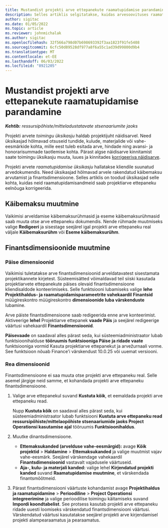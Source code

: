 ```yaml
---
title: Mustandist projekti arve ettepanekute raamatupidamise parandamine
description: Selles artiklis selgitatakse, kuidas arvesoovituses raamatupidamisalast teavet kohandada.
author: sigitac
ms.date: 01/05/2022
ms.topic: article
ms.reviewer: johnmichalak
ms.author: sigitac
ms.openlocfilehash: 32f566a798d07b698693392f3aa1823f91fe5408
ms.sourcegitcommit: 6cfc50d89528df977a8f6a55c1ad39d99800d9b4
ms.translationtype: MT
ms.contentlocale: et-EE
ms.lasthandoff: 06/03/2022
ms.locfileid: "8921205"
---
```

# <a name="correct-the-accounting-on-draft-project-invoice-proposals"></a>Mustandist projekti arve ettepanekute raamatupidamise parandamine

_**Kehtib:** ressursipõhiste/mitteladustatavate stsenaariumite jaoks_

Projekti arvete *toimingu üksikasju* haldab projektijuht näidisarvel. Need üksikasjad hõlmavad otsuseid tundide, kulude, materjalide või vahe-eesmärkide kohta, mille eest tuleb esitada arve, hindade ning avansi- ja honorarisummade taotlemise kohta. Pärast algse näidisarve kinnitamist saate toimingu üksikasju muuta, luues ja kinnitades [korrigeeriva näidisarve](../proforma-invoicing/corrective-invoices.md).

Projekti arvete *raamatupidamise üksikasju* hallatakse kliendile suunatud arvedokumendis. Need üksikasjad hõlmavad arvele rakendatud käibemaksu arvutamist ja finantsdimensioone. Selles artiklis on toodud üksikasjad selle kohta, kuidas neid raamatupidamisandmeid saab projektiarve ettepaneku eelnõuga korrigeerida.

## <a name="adjust-sales-tax"></a>Käibemaksu muutmine

Vaikimisi arveldamise käibemaksurühmasid ja eseme käibemaksurühmasid saab muuta otse arve ettepaneku dokumendis. Nende rühmade muutmiseks valige **Redigeeri** ja sisestage seejärel igal projekti arve ettepaneku real väljale **Käibemaksurühm** või **Eseme käibemaksurühm**.

## <a name="adjust-financial-dimensions"></a>Finantsdimensioonide muutmine

### <a name="header-dimensions"></a>Päise dimensioonid

Vaikimisi tuletatakse arve finantsdimensioonid arveldatavatest sisestamata projektikannete kirjetest. Süsteemisätted võimaldavad teil siiski kasutada projektiarvete ettepanekute päises olevaid finantsdimensioone kliendisaldode konteerimiseks. Selle funktsiooni lubamiseks valige **lehe Projektihaldus- ja raamatupidamisparameetrite vahekaardil** **Finantsid** müügireskontro müügireskontro **dimensioonide luba värskenduste** lubamine.

Arve päiste finantsdimensioone saab redigeerida enne arve konteerimist. Aktiveerige **lehel** Projektiarve ettepanek **vaade Päis** ja seejärel redigeerige väärtusi vahekaardil **Finantsdimensioonid**.

**Päisevaade** on saadaval alles pärast seda, kui süsteemiadministraator lubab funktsioonihalduse **tööruumis funktsiooniga Päise** **ja ridade vaate** funktsiooniga vormid Kasuta projektiarve ettepanekut ja arvežurnaali vorme. See funktsioon nõuab Finance'i värskendust 10.0.25 või uuemat versiooni.

### <a name="line-dimensions"></a>Rea dimensioonid

Finantsdimensioone ei saa muuta otse projekti arve ettepaneku real. Selle asemel järgige neid samme, et kohandada projekti arve ettepaneku finantsdimensioone.

1. Valige arve ettepanekul suvand **Kustuta kõik**, et eemaldada projekti arve ettepaneku read.

    Nupp **Kustuta kõik** on saadaval alles pärast seda, kui süsteemiadministraator lubab funktsiooni **Kustuta arve ettepaneku read ressursipõhiste/mittelaopõhiste stsenaariumide jaoks Project Operationsi kasutamise ajal** tööruumis **Funktsioonihaldus**.

2. Muutke dinantsdimensioone.

    - **Ettemaksukanded (arvelduse vahe-eesmärgid):** avage **Kõik projektid** \> **Haldamine** \> **Ettemaksukanded** ja valige muutmist vajav vahe-eesmärk. Seejärel värskendage vahekaardil **Finantsdimensioonid** vastavalt vajadusele väärtuseid.
    - **Aja-, kulu- ja materjali kanded:** valige lehel **Kirjendatud projekti kanded** suvand **Raamatupidamise muutmine**, et värskendada finantsmõõtmeid.

3. Pärast finantsdimensiooni väärtuste kohandamist avage **Projektihaldus ja raamatupidamine** \> **Perioodiline** \> **Project Operationsi integreerimine** ja valige perioodilise toimingu käitamiseks suvand **Impordi koondtabelist**. See protsess kasutab projekti arve ettepaneku ridade uuesti loomiseks värskendatud finantsdimensiooni väärtusi. Värskendatud väärtusi kasutatakse seejärel projekti arve kirjendamisel projekti alampearaamatus ja pearaamatus.
